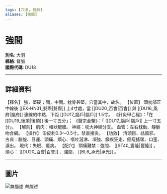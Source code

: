 ```yaml
---
tags: [穴道, 督脈]
aliases: [強間]
---
```


# 強間

**別名**: 大羽  
**經絡**: 督脈  
**國際代碼**: DU18  

---

## 詳細資料
【釋名】
強，堅硬；間，中間。枕骨甚堅，穴當其中，故名。
【位置】
頭枕部正中線後 [[EX-HN31_髮際|髮際]] 上4寸處，當 [[DU20_百會|百會]] 與 [[DU16_風府|風府]] 連線的中點，下距 [[DU17_腦戶|腦戶]] 1.5寸。
《針灸甲乙經》：「在 [[DU19_後頂|後頂]] 後一寸五分」；
《醫宗金鑒》：「 [[DU17_腦戶|腦戶]] 上一寸五分」。
【解剖】
肌肉：帽狀腱膜。
神經：枕大神經分支。
血管：左右枕動、靜脈吻合網。
【操作】
沿皮刺0.3～0.5寸。禁直接灸。
【功效】
清頭目、祛風邪。
古典：腦旋、目運、頭痛、煩心、嘔吐涎淋、項強、癲疾狂走、瘛瘲搖頭、口歪、淚出。
現代：失眠、癔病。
【配穴】
頭痛難禁：強間、 [[ST40_豐隆|豐隆]] 。
煩心： [[DU20_百會|百會]] 、強間、 [[BL6_承光|承光]] 。

---

## 圖片
![無描述](https://yibian.hopto.org/pic/shu16/352.gif)
_無描述_

